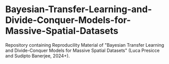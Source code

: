 # Bayesian-Transfer-Learning-and-Divide-Conquer-Models-for-Massive-Spatial-Datasets
Repository containing Reproducility Material of "Bayesian Transfer Learning and Divide-Conquer Models for Massive Spatial Datasets" (Luca Presicce and Sudipto Banerjee, 2024+). 
